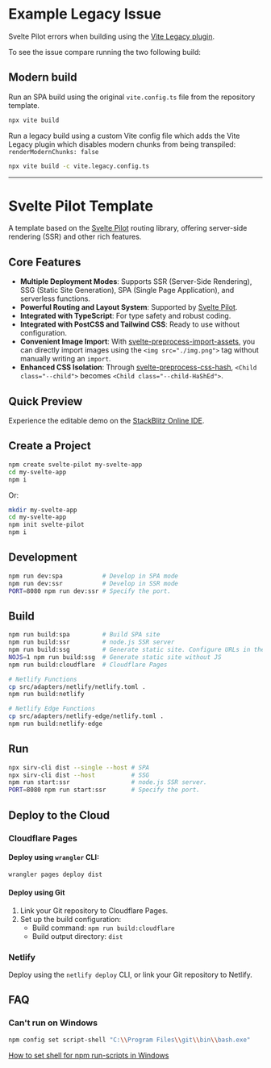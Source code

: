 # Example Legacy Issue

Svelte Pilot errors when building using the [Vite Legacy plugin](https://www.npmjs.com/package/@vitejs/plugin-legacy).

To see the issue compare running the two following build:

## Modern build
Run an SPA build using the original `vite.config.ts` file from the repository template.
```sh
npx vite build
```

Run a legacy build using a custom Vite config file which adds the Vite Legacy plugin which disables modern chunks from being transpiled: `renderModernChunks: false`
```sh
npx vite build -c vite.legacy.config.ts
```

---

# Svelte Pilot Template

A template based on the [Svelte Pilot](https://github.com/svelte-pilot/svelte-pilot) routing library, offering server-side rendering (SSR) and other rich features.

## Core Features
- **Multiple Deployment Modes**: Supports SSR (Server-Side Rendering), SSG (Static Site Generation), SPA (Single Page Application), and serverless functions.
- **Powerful Routing and Layout System**: Supported by [Svelte Pilot](https://github.com/svelte-pilot/svelte-pilot).
- **Integrated with TypeScript**: For type safety and robust coding.
- **Integrated with PostCSS and Tailwind CSS**: Ready to use without configuration.
- **Convenient Image Import**: With [svelte-preprocess-import-assets](https://github.com/bluwy/svelte-preprocess-import-assets), you can directly import images using the `<img src="./img.png">` tag without manually writing an `import`.
- **Enhanced CSS Isolation**: Through [svelte-preprocess-css-hash](https://github.com/jiangfengming/svelte-preprocess-css-hash), `<Child class="--child">` becomes `<Child class="--child-HaShEd">`.

## Quick Preview
Experience the editable demo on the [StackBlitz Online IDE](https://stackblitz.com/~/github.com/svelte-pilot/svelte-pilot-template?startScript=dev:ssr).

## Create a Project

```sh
npm create svelte-pilot my-svelte-app
cd my-svelte-app
npm i
```

Or:

```sh
mkdir my-svelte-app
cd my-svelte-app
npm init svelte-pilot
npm i
```

## Development

```sh
npm run dev:spa           # Develop in SPA mode
npm run dev:ssr           # Develop in SSR mode
PORT=8080 npm run dev:ssr # Specify the port.
```

## Build

```sh
npm run build:spa         # Build SPA site
npm run build:ssr         # node.js SSR server
npm run build:ssg         # Generate static site. Configure URLs in the `ssg` field of `package.json`.
NOJS=1 npm run build:ssg  # Generate static site without JS
npm run build:cloudflare  # Cloudflare Pages

# Netlify Functions
cp src/adapters/netlify/netlify.toml .
npm run build:netlify

# Netlify Edge Functions
cp src/adapters/netlify-edge/netlify.toml .
npm run build:netlify-edge
```

## Run

```sh
npx sirv-cli dist --single --host # SPA
npx sirv-cli dist --host          # SSG
npm run start:ssr                 # node.js SSR server.
PORT=8080 npm run start:ssr       # Specify the port.
```

## Deploy to the Cloud

### Cloudflare Pages

#### Deploy using `wrangler` CLI:

```sh
wrangler pages deploy dist
```

#### Deploy using Git

1. Link your Git repository to Cloudflare Pages.
2. Set up the build configuration:
   - Build command: `npm run build:cloudflare`
   - Build output directory: `dist`

### Netlify

Deploy using the `netlify deploy` CLI, or link your Git repository to Netlify.

## FAQ

### Can't run on Windows

```sh
npm config set script-shell "C:\\Program Files\\git\\bin\\bash.exe"
```

[How to set shell for npm run-scripts in Windows](https://stackoverflow.com/questions/23243353/how-to-set-shell-for-npm-run-scripts-in-windows)
